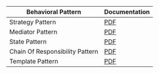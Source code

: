 | Behavioral Pattern              | Documentation                                                                                |
| ------------------------------- | -------------------------------------------------------------------------------------------- |
| Strategy Pattern                | [PDF](https://drive.google.com/file/d/1ev9RnALR7F1jI3iBTlzloypjz_fuJeyH/view?usp=drive_link) |
| Mediator Pattern                | [PDF](https://drive.google.com/file/d/1ekUsBJCI6uWQXDChJvctNkcAiNRqDpuT/view?usp=drive_link) |
| State Pattern                   | [PDF](https://drive.google.com/file/d/1ew8ATXM6Ds4TK1urRpJnbVnhAC2xX2o1/view?usp=drive_link) |
| Chain Of Responsibility Pattern | [PDF](https://drive.google.com/file/d/1ewio-1yNkp5iFwnomIFmTL5JT4FuK4Z6/view?usp=drive_link) |
| Template Pattern                | [PDF](https://drive.google.com/file/d/1f0yKimi0wnRncQlOKgMRP_IrXi4kA3a2/view?usp=drive_link) |

